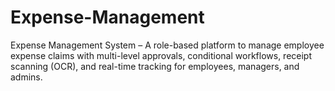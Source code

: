 # Expense-Management
Expense Management System – A role-based platform to manage employee expense claims with multi-level approvals, conditional workflows, receipt scanning (OCR), and real-time tracking for employees, managers, and admins.

